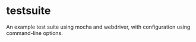 testsuite
=========

An example test suite using mocha and webdriver, with configuration using command-line options.
